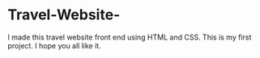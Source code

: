 # Travel-Website-
I made this travel website front end using HTML and CSS. This is my first project. I hope you all like it.
